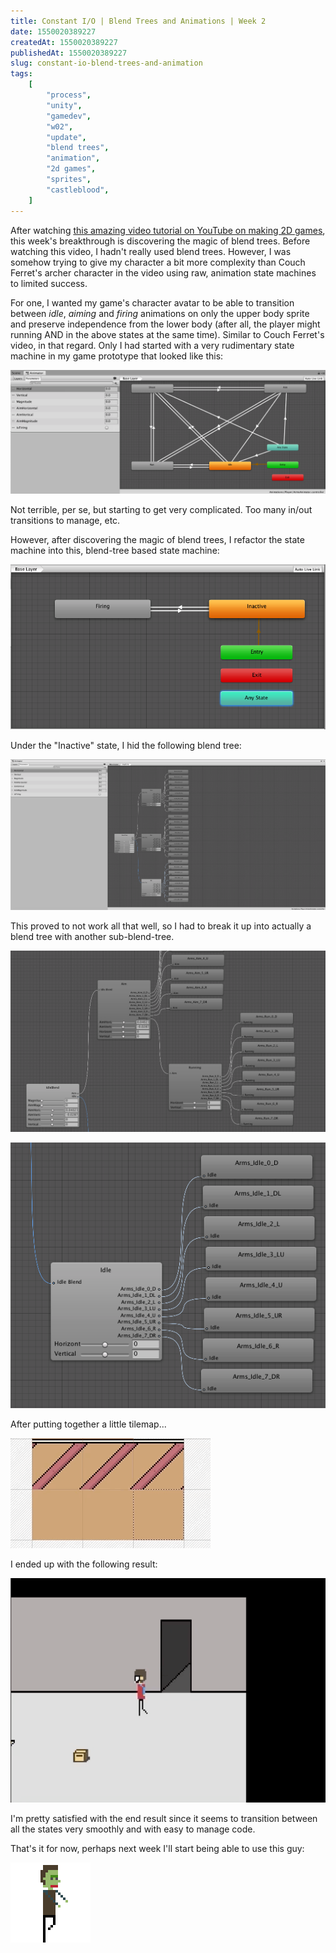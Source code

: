 ```yaml
---
title: Constant I/O | Blend Trees and Animations | Week 2
date: 1550020389227
createdAt: 1550020389227
publishedAt: 1550020389227
slug: constant-io-blend-trees-and-animation
tags:
    [
        "process",
        "unity",
        "gamedev",
        "w02",
        "update",
        "blend trees",
        "animation",
        "2d games",
        "sprites",
        "castleblood",
    ]
---
```


After watching [this amazing video tutorial on YouTube on making 2D games](https://www.youtube.com/watch?v=rycsXRO6rpI&list=PLM83Z6G5iM3mnAd3MVJeZh7b7ilHd73V5&index=1), this week's breakthrough is discovering the magic of blend trees. Before watching this video, I hadn't really used blend trees. However, I was somehow trying to give my character a bit more complexity than Couch Ferret's archer character in the video using raw, animation state machines to limited success.

For one, I wanted my game's character avatar to be able to transition between _idle_, _aiming_ and _firing_ animations on only the upper body sprite and preserve independence from the lower body (after all, the player might running AND in the above states at the same time). Similar to Couch Ferret's video, in that regard. Only I had started with a very rudimentary state machine in my game prototype that looked like this:

![](./state_machine.png)

Not terrible, per se, but starting to get very complicated. Too many in/out transitions to manage, etc.

However, after discovering the magic of blend trees, I refactor the state machine into this, blend-tree based state machine:

![](./better_state_machine.png)

Under the "Inactive" state, I hid the following blend tree:

![](./blend_tree1.png)

This proved to not work all that well, so I had to break it up into actually a blend tree with another sub-blend-tree.

![](./better_blend_tree.png)

![](./better_blend_tree2.png)

After putting together a little tilemap...

![](./tilemapping.gif)

I ended up with the following result:

![](./aiming.gif)

I'm pretty satisfied with the end result since it seems to transition between all the states very smoothly and with easy to manage code.

That's it for now, perhaps next week I'll start being able to use this guy:

![](./zombie_avatar.gif)
